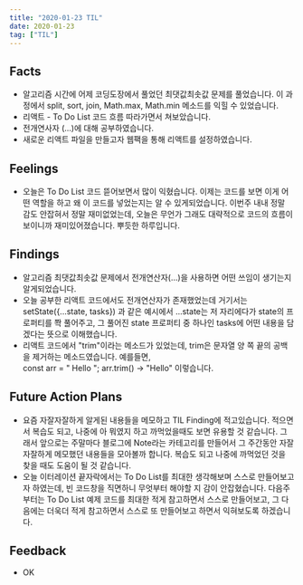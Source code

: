 ```yaml
---
title: "2020-01-23 TIL"
date: 2020-01-23
tag: ["TIL"]
---
```


## Facts

- 알고리즘 시간에 어제 코딩도장에서 풀었던 최댓값최솟값 문제를 풀었습니다. 이 과정에서 split, sort, join, Math.max, Math.min 메소드를 익힐 수 있었습니다.
- 리액트 - To Do List 코드 흐름 따라가면서 쳐보았습니다.
- 전개연사자 (...)에 대해 공부하였습니다.
- 새로운 리액트 파일을 만들고자 웹팩을 통해 리액트를 설정하였습니다.

## Feelings

- 오늘은 To Do List 코드 뜯어보면서 많이 익혔습니다. 이제는 코드를 보면 이게 어떤 역할을 하고 왜 이 코드를 넣었는지는 알 수 있게되었습니다. 이번주 내내 정말 감도 안잡혀서 정말 재미없었는데, 오늘은 무언가 그래도 대략적으로 코드의 흐름이 보이니까 재미있어졌습니다. 뿌듯한 하루입니다.

## Findings

- 알고리즘 최댓값최솟값 문제에서 전개연산자(...)을 사용하면 어떤 쓰임이 생기는지 알게되었습니다.
- 오늘 공부한 리액트 코드에서도 전개연산자가 존재했었는데 거기서는  
setState({...state, tasks}) 과 같은 예시에서 ...state는 저 자리에다가 state의 프로퍼티를 쫙 풀어주고, 그 풀어진 state 프로퍼티 중 하나인 tasks에 어떤 내용을 담겠다는 뜻으로 이해했습니다.
- 리액트 코드에서 "trim"이라는 메소드가 있었는데, trim은 문자열 양 쪽 끝의 공백을 제거하는 메소드였습니다. 예를들면,  
const arr = "     Hello      ";
arr.trim() -> "Hello" 이렇습니다.

## Future Action Plans

- 요즘 자잘자잘하게 알게된 내용들을 메모하고 TIL Finding에 적고있습니다. 적으면서 복습도 되고, 나중에 아 뭐였지 하고 까먹었을때도 보면 유용할 것 같습니다. 그래서 앞으로는 주말마다 블로그에 Note라는 카테고리를 만들어서 그 주간동안 자잘자잘하게 메모했던 내용들을 모아볼까 합니다. 복습도 되고 나중에 까먹었던 것을 찾을 때도 도움이 될 것 같습니다.
- 오늘 이터레이션 끝자락에서는 To Do List를 최대한 생각해보며 스스로 만들어보고자 하였는데, 빈 코드창을 직면하니 무엇부터 해야할 지 감이 안잡혔습니다. 다음주부터는 To Do List 예제 코드를 최대한 적게 참고하면서 스스로 만들어보고, 그 다음에는 더욱더 적게 참고하면서 스스로 또 만들어보고 하면서 익혀보도록 하겠습니다.

## Feedback

- OK
